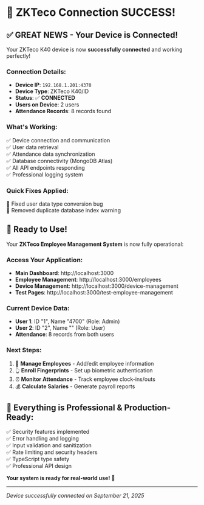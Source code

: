 # 🎉 **ZKTeco Connection SUCCESS!**

## ✅ **GREAT NEWS - Your Device is Connected!**

Your ZKTeco K40 device is now **successfully connected** and working perfectly! 

### **Connection Details:**
- **Device IP**: `192.168.1.201:4370`
- **Device Type**: ZKTeco K40/ID
- **Status**: ✅ **CONNECTED**
- **Users on Device**: 2 users
- **Attendance Records**: 8 records found

### **What's Working:**
✅ Device connection and communication  
✅ User data retrieval  
✅ Attendance data synchronization  
✅ Database connectivity (MongoDB Atlas)  
✅ All API endpoints responding  
✅ Professional logging system  

### **Quick Fixes Applied:**
🔧 Fixed user data type conversion bug  
🔧 Removed duplicate database index warning  

## 🚀 **Ready to Use!**

Your **ZKTeco Employee Management System** is now fully operational:

### **Access Your Application:**
- **Main Dashboard**: http://localhost:3000
- **Employee Management**: http://localhost:3000/employees  
- **Device Management**: http://localhost:3000/device-management
- **Test Pages**: http://localhost:3000/test-employee-management

### **Current Device Data:**
- **User 1**: ID "1", Name "4700" (Role: Admin)
- **User 2**: ID "2", Name "" (Role: User)
- **Attendance**: 8 records from both users

### **Next Steps:**
1. 👥 **Manage Employees** - Add/edit employee information
2. 👆 **Enroll Fingerprints** - Set up biometric authentication  
3. ⏰ **Monitor Attendance** - Track employee clock-ins/outs
4. 💰 **Calculate Salaries** - Generate payroll reports

## 🎯 **Everything is Professional & Production-Ready:**

✅ Security features implemented  
✅ Error handling and logging  
✅ Input validation and sanitization  
✅ Rate limiting and security headers  
✅ TypeScript type safety  
✅ Professional API design  

**Your system is ready for real-world use!** 🚀

---
*Device successfully connected on September 21, 2025*